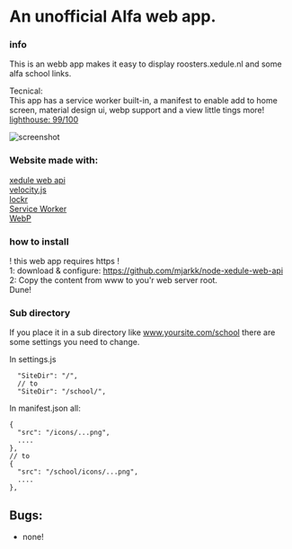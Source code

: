 # An unofficial Alfa web app.

### info
This is an webb app makes it easy to display roosters.xedule.nl and some alfa school links.

Tecnical:  
This app has a service worker built-in, a manifest to enable add to home screen, material design ui, webp support and a view little tings more! [lighthouse: 99/100](https://htmlpreview.github.io/?https://github.com/mjarkk/alfa-info-webapp/blob/master/lighthouse/test2.html)  

![screenshot](http://i.imgur.com/7ZhvQQE.png)

### Website made with:
[xedule web api](https://github.com/mjarkk/node-xedule-web-api)  
[velocity.js](http://velocityjs.org/)  
[lockr](https://github.com/tsironis/lockr)  
[Service Worker](https://developers.google.com/web/fundamentals/getting-started/primers/service-workers)  
[WebP](https://developers.google.com/speed/webp/)

### how to install  

! this web app requires https !  
1: download & configure: https://github.com/mjarkk/node-xedule-web-api  
2: Copy the content from www to you'r web server root.  
Dune!  

### Sub directory
If you place it in a sub directory like www.yoursite.com/school there are some settings you need to change.

In settings.js
```
  "SiteDir": "/",
  // to
  "SiteDir": "/school/",
```
In manifest.json all:
```
{
  "src": "/icons/...png",
  ....
},
// to
{
  "src": "/school/icons/...png",
  ....
},
```  

## Bugs:
- none!
